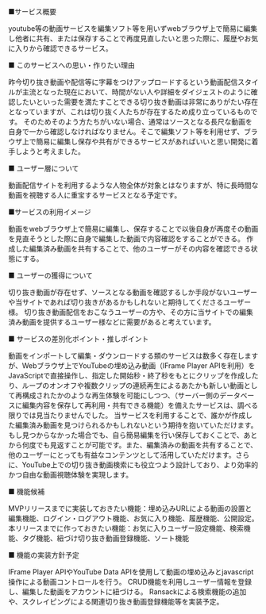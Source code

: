 ■サービス概要

youtube等の動画サービスを編集ソフト等を用いずwebブラウザ上で簡易に編集し他者に共有、または保存することで再度見直したいと思った際に、履歴やお気に入りから確認できるサービス。

■ このサービスへの思い・作りたい理由

昨今切り抜き動画や配信等に字幕をつけアップロードするという動画配信スタイルが主流となった現在において、時間がない人や詳細をダイジェストのように確認したいといった需要を満たすことできる切り抜き動画は非常にありがたい存在となっていますが、これは切り抜く人たちが存在するため成り立っているものです。
そのためそのよう方たちがいない場合、通常はソースとなる長尺な動画を自身で一から確認しなければなりません。そこで編集ソフト等を利用せず、ブラウザ上で簡易に編集し保存や共有ができるサービスがあればいいと思い開発に着手しようと考えました。

■ ユーザー層について

動画配信サイトを利用するような人物全体が対象とはなりますが、特に長時間な動画を視聴する人に重宝するサービスとなる予定です。

■サービスの利用イメージ

動画をwebブラウザ上で簡易に編集し、保存することで以後自身が再度その動画を見直そうとした際に自身で編集した動画で内容確認をすることができる。
作成した編集済み動画を共有することで、他のユーザーがその内容を確認できる状態にする。

■ ユーザーの獲得について

切り抜き動画が存在せず、ソースとなる動画を確認するしか手段がないユーザーや当サイトであれば切り抜きがあるかもしれないと期待してくださるユーザー様。
切り抜き動画配信をおこなうユーザーの方や、その方に当サイトでの編集済み動画を提供するユーザー様などに需要があると考えています。

■ サービスの差別化ポイント・推しポイント

動画をインポートして編集・ダウンロードする類のサービスは数多く存在しますが、Webブラウザ上でYouTubeの埋め込み動画（IFrame Player APIを利用）をJavaScriptで直接操作し、指定した開始秒・終了秒をもとにクリップを作成したり、ループのオンオフや複数クリップの連続再生によるあたかも新しい動画として再構成されたかのような再生体験を可能にしつつ、（サーバー側のデータベースに編集内容を保存して再利用・共有できる機能）を備えたサービスは、調べる限りでは見当たりませんでした。
当サービスを利用することで、誰かが作成した編集済み動画を見つけられるかもしれないという期待を抱いていただけます。もし見つからなかった場合でも、自ら簡易編集を行い保存しておくことで、あとから何度でも見返すことが可能です。また、編集済みの動画を共有することで、他のユーザーにとっても有益なコンテンツとして活用していただけます。さらに、YouTube上での切り抜き動画検索にも役立つよう設計しており、より効率的かつ自由な動画視聴体験を実現します。

■ 機能候補

MVPリリースまでに実装しておきたい機能：埋め込みURLによる動画の設置と編集機能、ログイン・ログアウト機能、お気に入り機能、履歴機能、公開設定。
本リリースまでに作っておきたい機能：お気に入りユーザー設定機能、検索機能、タグ機能、紐づけ切り抜き動画登録機能、ソート機能

■ 機能の実装方針予定

IFrame Player APIやYouTube Data APIを使用して動画の埋め込みとjavascript操作による動画コントロールを行う。
CRUD機能を利用しユーザー情報を登録し、編集した動画をアカウントに紐づける。
Ransackによる検索機能の追加や、スクレイピングによる関連切り抜き動画登録機能等を実装予定。
